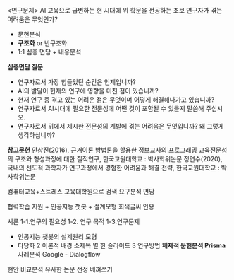 <연구문제>
AI 교육으로 급변하는 현 시대에 위 학문을 전공하는 초보 연구자가 겪는 어려움은 무엇인가?
* 문헌분석
* **구조화** or 반구조화
* 1:1 심층 면담 + 내용분석

**심층면담 질문**
* 연구자로서 가장 힘들었던 순간은 언제입니까?
* AI의 발달이 현재의 연구에 영향을 미친 점이 있습니까?
* 현재 연구 중 겪고 있는 어려운 점은 무엇이며 어떻게 해결해나가고 있습니까?
* 연구자로서 AI시대에 필요한 전문성에 어떤 것이 포함될 수 있을지 말씀해 주십시오.
* 연구자로서 위에서 제시한 전문성의 계발에 겪는 어려움은 무엇입니까? 왜 그렇게 생각하십니까? 

**참고문헌**
안상진(2016), 근거이론 방법론을 할용한 정보교사의 프로그래밍 교육전문성의 구조와 형성과정에 대한 질적연구, 한국교원대학교 : 박사학위논문
정연수(2020), 국내의 선도적 과학자가 연구과정에서 경험한 어려움과 해결 전략, 한국교원대학교 : 박사학위논문

컴퓨터교육+스트레스
교육대학원으로 검색
요구분석 면담

협력학습 지원 + 인공지능 챗봇 + 설계모형 
회색글씨 인용

서론
1-1.연구의 필요성
1-2. 연구 목적
1-3.연구문제
* 인공지능 챗봇의 설계원리 모형
* 타당화
2 이론적 배경
소제목 별 한 슬라이드
3 연구방법
**체제적 문헌분석 Prisma**
사례분석
Google - Dialogflow

현안 비교분석
유사한 논문 선정 베껴쓰기